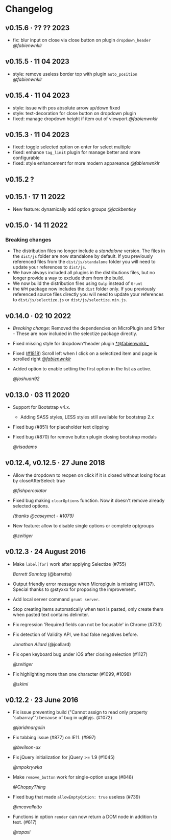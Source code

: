 # Changelog

<!-- Feel free to put either your handle and/or full name, according to
     your privacy needs -->

## v0.15.6 · ?? ?? 2023

- fix: blur input on close via close button on plugin `dropdown_header`
_@fabienwnklr_

## v0.15.5 · 11 04 2023

- style: remove useless border top with plugin `auto_position`
_@fabienwnklr_

## v0.15.4 · 11 04 2023

- style: issue with pos absolute arrow up/down fixed
- style: text-decoration for close button on dropdown plugin
- fixed: manage dropdown height if item out of viewport
_@fabienwnklr_

## v0.15.3 · 11 04 2023

- fixed: toggle selected option on enter for select multiple
- fixed: enhance `tag_limit` plugin for manage better and more configurable
- fixed: style enhancement for more modern appareance
_@fabienwnklr_

## v0.15.2 ? 

## v0.15.1 · 17 11 2022

- New feature: dynamically add option groups
  _@jackbentley_

## v0.15.0 · 14 11 2022

### Breaking changes

- The distribution files no longer include a _standalone_ version. The files in the `dist/js` folder are now standalone by default. If you previously referenced files from the `dist/js/standalone` folder you will need to update your references to `dist/js`.
- We have always included all plugins in the distributions files, but no longer provide a way to exclude them from the build.
- We now build the distribution files using `Gulp` instead of `Grunt`
- the `NPM` package now includes the `dist` folder only. If you previously referenced source files directly you will need to update your references to `dist/js/selectize.js` or `dist/js/selectize.min.js`.

## v0.14.0 · 02 10 2022

- _Breaking change:_ Removed the dependencies on MicroPlugin and Sifter - These are now included in the selectize package directly.

- Fixed missing style for dropdown*header plugin [*@fabienwnklr\_](https://github.com/fabienwnklr)
- Fixed ([#1818](https://github.com/fabienwnklr/selectize.js/issues/1818)) Scroll left when I click on a selectized item and page is scrolled right [_@fabienwnklr_](https://github.com/fabienwnklr)
- Added option to enable setting the first option in the list as active.

  _@joshuan92_

## v0.13.0 · 03 11 2020

- Support for Bootstrap v4.x.
  - Adding SASS styles, LESS styles still available for bootstrap 2.x
- Fixed bug (#851) for placeholder text clipping
- Fixed bug (#870) for remove button plugin closing bootstrap modals

  _@risadams_

## v0.12.4, v0.12.5 · 27 June 2018

- Allow the dropdown to reopen on click if it is closed without losing focus
  by closeAfterSelect: true

  _@fishpercolator_

- Fixed bug making `clearOptions` function. Now it doesn't remove already selected options.

  _(thanks @caseymct - #1079)_

- New feature: allow to disable single options or complete optgroups

  _@zeitiger_

## v0.12.3 · 24 August 2016

- Make `label[for]` work after applying Selectize (#755)

  _Barrett Sonntag_ (@barretts)

- Output friendly error message when Microplguin is missing (#1137).
  Special thanks to @styxxx for proposing the improvement.

- Add local server command `grunt server`.

- Stop creating items automatically when text is pasted, only create
  them when pasted text contains delimiter.

- Fix regression 'Required fields can not be focusable' in Chrome
  (#733)

- Fix detection of Validity API, we had false negatives before.

  _Jonathan Allard_ (@joallard)

- Fix open keyboard bug under iOS after closing selection (#1127)

  _@zeitiger_

- Fix highlighting more than one character (#1099, #1098)

  _@skimi_

## v0.12.2 · 23 June 2016

- Fix issue preventing build ("Cannot assign to read only property
  'subarray'") because of bug in uglifyjs. (#1072)

  _@jaridmargolin_

- Fix tabbing issue (#877) on IE11. (#997)

  _@bwilson-ux_

- Fix jQuery initialization for jQuery >= 1.9 (#1045)

  _@mpokrywka_

- Make `remove_button` work for single-option usage (#848)

  _@ChoppyThing_

- Fixed bug that made `allowEmptyOption: true` useless (#739)

  _@mcavalletto_

- Functions in option `render` can now return a DOM node in addition to
  text. (#617)

  _@topaxi_
